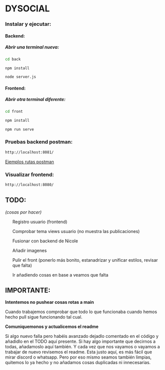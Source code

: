 # DYSOCIAL

### Instalar y ejecutar:

#### Backend:

##### Abrir una terminal nueva:

```sh
cd back 
```

```sh
npm install 
```

```sh
node server.js 
```

#### Frontend:

##### Abrir otra terminal diferente:

```sh
cd front 
```

```sh
npm install 
```

```sh
npm run serve
```


### Pruebas backend postman:

```sh
http://localhost:8081/
```

<a href="https://docs.google.com/document/d/1vT3eI5Cbwn1zyM2TznEe-jfwEJJ3bgjMPoFU2kIMnN4/edit">Ejemplos rutas postman</a>


### Visualizar frontend:

```sh
http://localhost:8080/
```


## TODO:

<i>(cosas por hacer)</i>
<p>
<ul>Registro usuario (frontend)</ul>
<ul>Comprobar tema views usuario (no muestra las publicaciones)</ul>
<ul>Fusionar con backend de Nicole</ul>
<ul>Añadir imagenes</ul>
<ul>Pulir el front (ponerlo más bonito, estanadrizar y unificar estilos, revisar que falta)</ul>
<ul>Ir añadiendo cosas en base a veamos que falta</ul>
</p>

## IMPORTANTE:

<b>Intentemos no pushear cosas rotas a main</b>
<p>
Cuando trabajemos comprobar que todo lo que funcionaba cuando hemos hecho pull sigue funcionando tal cual.
</p>

<b>Comuniquemonos y actualicemos el readme</b>
<p>
Si algo nuevo falla pero habéis avanzado dejadlo comentado en el código y añadidlo en el TODO aquí presente. Si hay algo importante que decirnos a todas, añadamoslo aquí también. Y cada vez que nos vayamos o vayamos a trabajar de nuevo revisemos el readme. Esta justo aquí, es más fácil que mirar discord o whatsapp. Pero por eso mismo seamos también limpias, quitemos lo ya hecho y no añadamos cosas duplicadas ni innecesarias.
</p>
